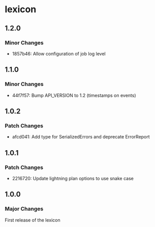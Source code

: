 # lexicon

## 1.2.0

### Minor Changes

- 1857b46: Allow configuration of job log level

## 1.1.0

### Minor Changes

- 44f7f57: Bump API_VERSION to 1.2 (timestamps on events)

## 1.0.2

### Patch Changes

- afcd041: Add type for SerializedErrors and deprecate ErrorReport

## 1.0.1

### Patch Changes

- 2216720: Update lightning plan options to use snake case

## 1.0.0

### Major Changes

First release of the lexicon
